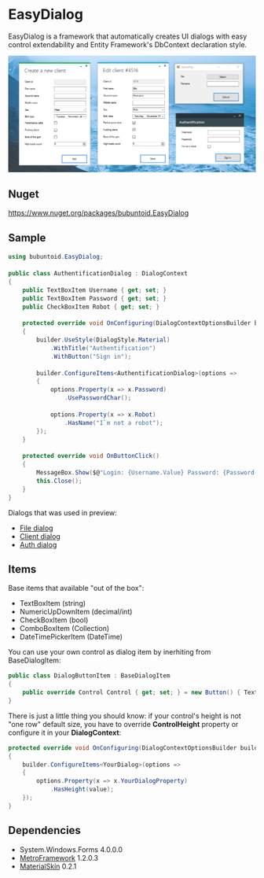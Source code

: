 # EasyDialog
EasyDialog is a framework that automatically creates UI dialogs with easy control extendability and Entity Framework's DbContext declaration style.

<p align="center">
  <img src="https://github.com/bubuntoid/EasyDialog/raw/main/assets/Screenshot_0.png" alt="Sublime's custom image"/>
</p>

## Nuget
https://www.nuget.org/packages/bubuntoid.EasyDialog

## Sample
```csharp
using bubuntoid.EasyDialog;

public class AuthentificationDialog : DialogContext
{
    public TextBoxItem Username { get; set; }
    public TextBoxItem Password { get; set; }
    public CheckBoxItem Robot { get; set; }

    protected override void OnConfiguring(DialogContextOptionsBuilder builder)
    {
        builder.UseStyle(DialogStyle.Material)
            .WithTitle("Authentification")
            .WithButton("Sign in");

        builder.ConfigureItems<AuthentificationDialog>(options =>
        {
            options.Property(x => x.Password)
                .UsePasswordChar();

            options.Property(x => x.Robot)
                .HasName("I`m not a robot");
        });
    }

    protected override void OnButtonClick()
    {
        MessageBox.Show($@"Login: {Username.Value} Password: {Password.Value}");
        this.Close();
    }
}
```

Dialogs that was used in preview:
- [File dialog](https://github.com/bubuntoid/EasyDialog/blob/main/src/EasyDialog.Tests/Implementation/UploadFileDialog.cs)
- [Client dialog](https://github.com/bubuntoid/EasyDialog/blob/main/src/EasyDialog.Tests/Implementation/ClientDialog.cs)
- [Auth dialog](https://github.com/bubuntoid/EasyDialog/blob/main/src/EasyDialog.Tests/Implementation/AuthentificationDialog.cs)

## Items
Base items that available "out of the box":
- TextBoxItem (string)
- NumericUpDownItem (decimal/int)
- CheckBoxItem (bool)
- ComboBoxItem (Collection)
- DateTimePickerItem (DateTime)

You can use your own control as dialog item by inerhiting from BaseDialogItem:
```csharp
public class DialogButtonItem : BaseDialogItem
{
    public override Control Control { get; set; } = new Button() { Text = "Click on me!" };
}
```
There is just a little thing you should know: if your control's height is not "one row" default size, you have to override **ControlHeight** property or configure it in your **DialogContext**:

```csharp
protected override void OnConfiguring(DialogContextOptionsBuilder builder)
{
    builder.ConfigureItems<YourDialog>(options =>
    {
        options.Property(x => x.YourDialogProperty)
            .HasHeight(value);
    });
}
```

## Dependencies
- System.Windows.Forms 4.0.0.0
- [MetroFramework](https://github.com/thielj/MetroFramework) 1.2.0.3
- [MaterialSkin](https://github.com/IgnaceMaes/MaterialSkin) 0.2.1
